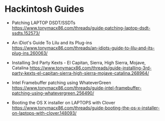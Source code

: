 # Hackintosh Guides

* Patching LAPTOP DSDT/SSDTs
https://www.tonymacx86.com/threads/guide-patching-laptop-dsdt-ssdts.152573/

* An iDiot's Guide To Lilu and its Plug-ins
https://www.tonymacx86.com/threads/an-idiots-guide-to-lilu-and-its-plug-ins.260063/

* Installing 3rd Party Kexts - El Capitan, Sierra, High Sierra, Mojave, Catalina
https://www.tonymacx86.com/threads/guide-installing-3rd-party-kexts-el-capitan-sierra-high-sierra-mojave-catalina.268964/

* Intel Framebuffer patching using WhateverGreen
https://www.tonymacx86.com/threads/guide-intel-framebuffer-patching-using-whatevergreen.256490/

* Booting the OS X installer on LAPTOPS with Clover
https://www.tonymacx86.com/threads/guide-booting-the-os-x-installer-on-laptops-with-clover.148093/


